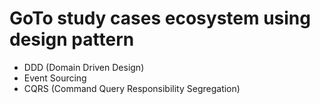 # GoTo study cases ecosystem using design pattern

- DDD (Domain Driven Design)
- Event Sourcing
- CQRS (Command Query Responsibility Segregation)